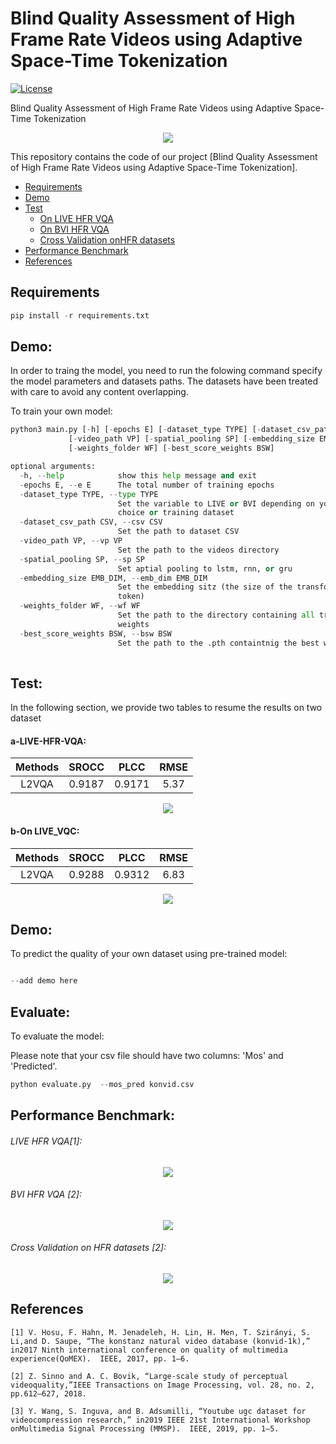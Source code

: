 # Blind Quality Assessment of High Frame Rate Videos using Adaptive Space-Time Tokenization

[![License](https://img.shields.io/github/license/mashape/apistatus.svg?maxAge=2592000)](LICENSE)

Blind Quality Assessment of High Frame Rate Videos using Adaptive Space-Time Tokenization


<p align="center">
  <img src="https://github.com/Harith7i/Blind-Quality-Assessment-of-High-Frame-Rate-Videos-using-Adaptive-Space-Time-Tokenization/blob/main/Figures/End_To_End_Model.png">
</p>


This repository contains the code of our project [Blind Quality Assessment of High Frame Rate Videos using Adaptive Space-Time Tokenization]. 



  * [Requirements](#requirements)
  * [Demo](#demo)
  * [Test](#test)
      * [On LIVE HFR VQA](#a-on-LIVE-HFR-VQA)
      * [On BVI HFR VQA](#b-on-BVI-HFR-VQA)
      * [Cross Validation onHFR datasets](#b-Cross-Validation-on-HFR-datasets)
  * [Performance Benchmark](#performance-benchmark)
  * [References](#references)
    
<!-- /code_chunk_output -->



## Requirements
```python
pip install -r requirements.txt
```


## Demo:

In order to traing the model, you need to run the folowing command specify the model parameters and datasets paths.
The datasets have been treated with care to avoid any content overlapping.

To train your own model:



```python
python3 main.py [-h] [-epochs E] [-dataset_type TYPE] [-dataset_csv_path CSV]
             [-video_path VP] [-spatial_pooling SP] [-embedding_size EMB_DIM]
             [-weights_folder WF] [-best_score_weights BSW]

optional arguments:
  -h, --help            show this help message and exit
  -epochs E, --e E      The total number of training epochs
  -dataset_type TYPE, --type TYPE
                        Set the variable to LIVE or BVI depending on your
                        choice or training dataset
  -dataset_csv_path CSV, --csv CSV
                        Set the path to dataset CSV
  -video_path VP, --vp VP
                        Set the path to the videos directory
  -spatial_pooling SP, --sp SP
                        Set aptial pooling to lstm, rnn, or gru
  -embedding_size EMB_DIM, --emb_dim EMB_DIM
                        Set the embedding sitz (the size of the transformer
                        token)
  -weights_folder WF, --wf WF
                        Set the path to the directory containing all training
                        weights
  -best_score_weights BSW, --bsw BSW
                        Set the path to the .pth containtnig the best weights
                                        
```                              


## Test: 


In the following section, we provide two tables to resume the results on two dataset

#### a-LIVE-HFR-VQA:


|    Methods   |SROCC            | PLCC               | RMSE |
|:------------:|:---------------------:|:-------------------:|:------------:|
| L2VQA     | 0.9187         | 0.9171           | 5.37  |  


<p align="center">
  <img src="https://github.com/Harith7i/Blind-Quality-Assessment-of-High-Frame-Rate-Videos-using-Adaptive-Space-Time-Tokenization/blob/main/Figures/scatter%20for%20LVYTHFRcc.png">
</p>

#### b-On LIVE_VQC: 


|    Methods   |SROCC            | PLCC               | RMSE |
|:------------:|:---------------------:|:--------------------:|:------------:|
| L2VQA   | 0.9288  | 0.9312      | 6.83 |


<p align="center">
  <img src="https://github.com/Harith7i/Blind-Quality-Assessment-of-High-Frame-Rate-Videos-using-Adaptive-Space-Time-Tokenization/blob/main/Figures/scatterbvi.png">
</p>



## Demo:

To predict the quality of your own dataset using pre-trained model:

```python

--add demo here

```

## Evaluate:

To evaluate the model:

Please note that your csv file should have two columns: 'Mos' and 'Predicted'.

```python
python evaluate.py  --mos_pred konvid.csv
```



## Performance Benchmark:


###### LIVE HFR VQA[1]:

<p align="center">
  <img src="https://github.com/Harith7i/Blind-Quality-Assessment-of-High-Frame-Rate-Videos-using-Adaptive-Space-Time-Tokenization/blob/main/Figures/LIVE_results.png">
</p>


###### BVI HFR VQA [2]:

<p align="center">
  <img src="https://github.com/Harith7i/Blind-Quality-Assessment-of-High-Frame-Rate-Videos-using-Adaptive-Space-Time-Tokenization/blob/main/Figures/BVI_results.png">
</p>

###### Cross Validation on HFR datasets [2]:
<p align="center">
  <img src="https://github.com/Harith7i/Blind-Quality-Assessment-of-High-Frame-Rate-Videos-using-Adaptive-Space-Time-Tokenization/blob/main/Figures/Cross_Validation.png">
</p>







## References


```
[1] V. Hosu, F. Hahn, M. Jenadeleh, H. Lin, H. Men, T. Szirányi, S. Li,and D. Saupe, “The konstanz natural video database (konvid-1k),” in2017 Ninth international conference on quality of multimedia experience(QoMEX).  IEEE, 2017, pp. 1–6.

[2] Z. Sinno and A. C. Bovik, “Large-scale study of perceptual videoquality,”IEEE Transactions on Image Processing, vol. 28, no. 2, pp.612–627, 2018.

[3] Y. Wang, S. Inguva, and B. Adsumilli, “Youtube ugc dataset for videocompression research,” in2019 IEEE 21st International Workshop onMultimedia Signal Processing (MMSP).  IEEE, 2019, pp. 1–5.
```



